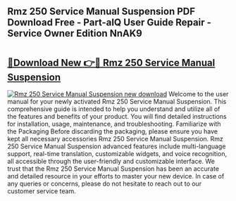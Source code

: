 ## Rmz 250 Service Manual Suspension PDF Download Free - Part-aIQ User Guide Repair - Service Owner Edition NnAK9

# <h2><a href="http://bc46136.oget.top/?id=Rmz+250+Service+Manual+Suspension">🔗Download New 👉🔴 Rmz 250 Service Manual Suspension</a></h2>

[![Rmz 250 Service Manual Suspension new download](https://i.imgur.com/5g1atiW.png)](http://bc46136.oget.top/?id=Rmz+250+Service+Manual+Suspension)
Welcome to the user manual for your newly activated Rmz 250 Service Manual Suspension. This comprehensive guide is intended to help you understand and utilize all of the features and benefits of your product. You will find detailed instructions for installation, usage, maintenance, and troubleshooting. Familiarize with the Packaging Before discarding the packaging, please ensure you have kept all necessary accessories Rmz 250 Service Manual Suspension. Rmz 250 Service Manual Suspension advanced features include multi-language support, real-time translation, customizable widgets, and voice recognition, all accessible through the user-friendly and customizable interface. We trust that the Rmz 250 Service Manual Suspension has been an accurate and detailed resource in your efforts to master your new device. In case of any queries or concerns, please do not hesitate to reach out to our customer service team.
